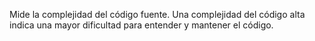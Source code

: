 Mide la complejidad del código fuente. Una complejidad del código alta indica una mayor dificultad para entender y mantener el código.